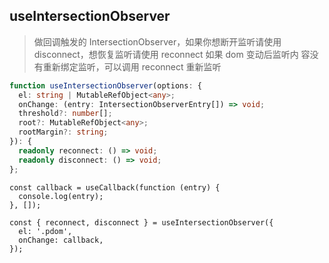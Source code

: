 ## useIntersectionObserver

> 做回调触发的 IntersectionObserver，如果你想断开监听请使用 disconnect，想恢复监听请使用 reconnect 如果 dom 变动后监听内
> 容没有重新绑定监听，可以调用 reconnect 重新监听

```typescript
function useIntersectionObserver(options: {
  el: string | MutableRefObject<any>;
  onChange: (entry: IntersectionObserverEntry[]) => void;
  threshold?: number[];
  root?: MutableRefObject<any>;
  rootMargin?: string;
}): {
  readonly reconnect: () => void;
  readonly disconnect: () => void;
};
```

```tsx
const callback = useCallback(function (entry) {
  console.log(entry);
}, []);

const { reconnect, disconnect } = useIntersectionObserver({
  el: '.pdom',
  onChange: callback,
});
```
